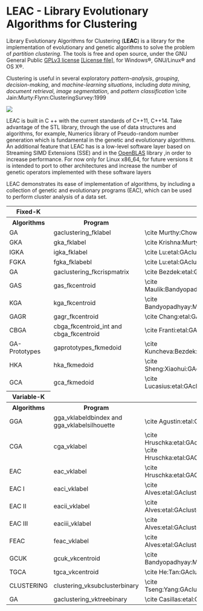 # LEAC - Library Evolutionary Algorithms for Clustering

Library Evolutionary Algorithms for Clustering (**LEAC**) is a library for the implementation
of evolutionary and genetic algorithms to solve the problem of *partition clustering*.
The tools is free and open source, under the GNU General Public
[GPLv3 license](https://www.gnu.org/licenses/gpl-3.0.en.html) 
[\[License file\]](../../LICENSE),
for Windows&reg;, GNU/Linux&reg; and OS X&reg;.

Clustering is useful in several exploratory *pattern-analysis*,
*grouping*, *decision-making*, and *machine-learning situations*,
including *data mining*, *document retrieval*, *image segmentation*,
and *pattern classification*
\cite Jain:Murty:Flynn:ClusteringSurvey:1999

![](../master/doc/leac_cluster.svg)

LEAC is built in C ++ with the current standards of C++11, C++14.
Take advantage of the STL library, through the use of 
data structures and algorithms, for example,
Numerics library of Pseudo-random number generation which is 
fundamental in the genetic and evolutionary algorithms.
An additional feature that LEAC has is a low-level software layer
based on Streaming SIMD Extensions (SSE) and in the 
[OpenBLAS](http://www.openblas.net) library ,in order to
increase performance. For now only for Linux x86_64, for future
versions it is intended to port to other architectures and
increase the number of genetic operators implemented with
these software layers

LEAC demonstrates its ease of implementation of algorithms, 
by including a collection of genetic and evolutionary programs (EAC), 
which can be used to perform cluster analysis of a data set.

<table>
  <tr>
    <th>Fixed-K</th>
  </tr>
   <tr>
    <th>Algorithms</th>
    <th>Program</th>
    <th>Based on</th>
  </tr>
  <tr>
    <td>GA</td>
    <td>gaclustering_fklabel</td>
    <td>\cite Murthy:Chowdhury:GAclustering:GA:1996</td>
  </tr>
  <tr>
    <td>GKA</td>
    <td>gka_fklabel</td>
    <td>\cite Krishna:Murty:GAClustering:GKA:1999</td>
  </tr>
  <tr>
    <td>IGKA</td>
    <td>igka_fklabel</td>
    <td>\cite Lu:etal:GAclusteringLabel:IGKA:2004</td>
  </tr>
  <tr>
    <td>FGKA</td>
    <td>fgka_fklabebl</td>
    <td>\cite Lu:etal:GAclusteringLabel:FGKA:2004</td>
  </tr>
  <tr>
    <td>GA</td>
    <td>gaclustering_fkcrispmatrix</td>
    <td>\cite Bezdek:etal:GAclustering:GA:1994</td>
  </tr>
  <tr>
    <td>GAS</td>
    <td>gas_fkcentroid</td>
    <td>\cite Maulik:Bandyopadhyay:GAclustering:GAS:2000</td>
  </tr>
  <tr>
    <td>KGA</td>
    <td>kga_fkcentroid</td>
    <td>\cite Bandyopadhyay:Maulik:GAclustering:KGA:2002</td>
  </tr>
  <tr>
    <td>GAGR</td>
    <td>gagr_fkcentroid</td>
    <td>\cite Chang:etal:GAclustering:GAGR:2009</td>
  </tr>
  <tr>
    <td>CBGA</td>
    <td>cbga_fkcentroid_int and cbga_fkcentroid</td>
    <td>\cite Franti:etal:GAclustering:gafranti:1997</td> 
  </tr>
  <tr>
    <td>GA-Prototypes</td>
    <td>gaprototypes_fkmedoid</td>
    <td>\cite Kuncheva:Bezdek:GAMedoid:GAPrototypes:1997</td>
  </tr>
  <tr>
    <td>HKA</td>
    <td>hka_fkmedoid</td>
    <td>\cite Sheng:Xiaohui:GAclusteringMedoid:HKA:2004</td>
  </tr>
  <tr>
    <td>GCA</td>
    <td>gca_fkmedoid</td>
    <td>\cite Lucasius:etal:GAclusteringMedoid:GCA:1993</td>
  </tr>
  <tr>
    <th>Variable-K</th>
  </tr>
  <tr>
    <th>Algorithms</th>
    <th>Program</th>
    <th>Based on</th>
  </tr>
  <tr>
    <td>GGA</td>
    <td>gga_vklabeldbindex and gga_vklabelsilhouette</td>
    <td>\cite Agustin:etal:GAclusteringVarK:GGA:2012</td>
  </tr>
   <tr>
    <td>CGA</td>
    <td>cga_vklabel</td>
    <td>\cite Hruschka:etal:GAclusteringLabelKVar:CGAII:2004 \cite Hruschka:etal:GAClusteringLabelKVar:EAC:2006</td>
  </tr>
  <tr>
    <td>EAC</td>
    <td>eac_vklabel</td>
    <td>\cite Hruschka:etal:GAClusteringLabelKVar:EAC:2006</td>
  </tr>
  <tr>
    <td>EAC I</td>
    <td>eaci_vklabel</td>
    <td>\cite Alves:etal:GAclusteringLabelKVar:FEAC:2006</td>
  </tr>
  <tr>
    <td>EAC II</td>
    <td>eacii_vklabel</td>
    <td>\cite Alves:etal:GAclusteringLabelKVar:FEAC:2006</td>
  </tr>
  <tr>
    <td>EAC III</td>
    <td>eaciii_vklabel</td>
    <td>\cite Alves:etal:GAclusteringLabelKVar:FEAC:2006</td>
  </tr>
  <tr>
    <td>FEAC</td>
    <td>feac_vklabel</td>
    <td>\cite Alves:etal:GAclusteringLabelKVar:FEAC:2006</td>
  </tr>
  <tr>
    <td>GCUK</td>
    <td>gcuk_vkcentroid</td>
    <td>\cite Bandyopadhyay:Maulik:GACVarK:GCUK:2002</td>
  </tr>
  <tr>
    <td>TGCA</td>
    <td>tgca_vkcentroid</td>
    <td>\cite He:Tan:GAclusteringVarK:TGCA:2012</td>
  </tr>
  <tr>
    <td>CLUSTERING</td>
    <td>clustering_vksubclusterbinary</td>
    <td>\cite Tseng:Yang:GAclusteringVarK:CLUSTERING:2001</td>
  </tr>
  <tr>
    <td>GA</td>
    <td>gaclustering_vktreebinary</td>
    <td>\cite Casillas:etal:GAclusteringVarK:GA:2003</td>
  </tr>
</table>

